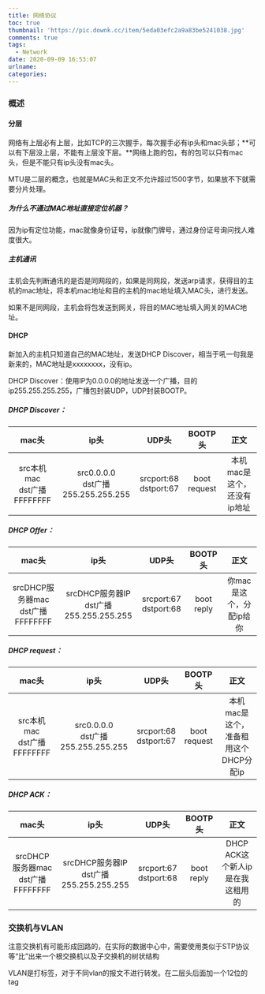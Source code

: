 ```yaml
---
title: 网络协议
toc: true
thumbnail: 'https://pic.downk.cc/item/5eda03efc2a9a83be5241038.jpg'
comments: true
tags:
  - Network
date: 2020-09-09 16:53:07
urlname:
categories:
---
```


### 概述

#### 分层

网络有上层必有上层，比如TCP的三次握手，每次握手必有ip头和mac头部；**可以有下层没上层，不能有上层没下层。**网络上跑的包，有的包可以只有mac头，但是不能只有ip头没有mac头。

MTU是二层的概念，也就是MAC头和正文不允许超过1500字节，如果放不下就需要分片处理。

##### 为什么不通过MAC地址直接定位机器？

因为ip有定位功能，mac就像身份证号，ip就像门牌号，通过身份证号询问找人难度很大。

##### 主机通讯

主机会先判断通讯的是否是同网段的，如果是同网段，发送arp请求，获得目的主机的mac地址，将本机mac地址和目的主机的mac地址填入MAC头，进行发送。

如果不是同网段，主机会将包发送到网关，将目的MAC地址填入网关的MAC地址。

#### DHCP

新加入的主机只知道自己的MAC地址，发送DHCP Discover，相当于吼一句我是新来的，MAC地址是xxxxxxxx，没有ip。

DHCP Discover：使用IP为0.0.0.0的地址发送一个广播，目的ip255.255.255.255，广播包封装UDP，UDP封装BOOTP。

##### DHCP Discover：

|              mac头              |                  ip头                  |           UDP头            |   BOOTP头    |            正文             |
| :-----------------------------: | :------------------------------------: | :------------------------: | :----------: | :-------------------------: |
| src本机mac<br />dst广播FFFFFFFF | src0.0.0.0<br />dst广播255.255.255.255 | srcport:68<br />dstport:67 | boot request | 本机mac是这个，还没有ip地址 |

##### DHCP Offer：

|                 mac头                 |                    ip头                     |           UDP头            |  BOOTP头   |          正文           |
| :-----------------------------------: | :-----------------------------------------: | :------------------------: | :--------: | :---------------------: |
| srcDHCP服务器mac<br />dst广播FFFFFFFF | srcDHCP服务器IP<br />dst广播255.255.255.255 | srcport:67<br />dstport:68 | boot reply | 你mac是这个，分配ip给你 |

##### DHCP request：

|              mac头              |                  ip头                  |           UDP头            |   BOOTP头    |                 正文                  |
| :-----------------------------: | :------------------------------------: | :------------------------: | :----------: | :-----------------------------------: |
| src本机mac<br />dst广播FFFFFFFF | src0.0.0.0<br />dst广播255.255.255.255 | srcport:68<br />dstport:67 | boot request | 本机mac是这个，准备租用这个DHCP分配ip |

##### DHCP ACK：

|                 mac头                 |                    ip头                     |           UDP头            |  BOOTP头   |               正文               |
| :-----------------------------------: | :-----------------------------------------: | :------------------------: | :--------: | :------------------------------: |
| srcDHCP服务器mac<br />dst广播FFFFFFFF | srcDHCP服务器IP<br />dst广播255.255.255.255 | srcport:67<br />dstport:68 | boot reply | DHCP ACK这个新人ip是在我这租用的 |

### 交换机与VLAN

注意交换机有可能形成回路的，在实际的数据中心中，需要使用类似于STP协议等“比”出来一个根交换机以及子交换机的树状结构

VLAN是打标签，对于不同vlan的报文不进行转发。在二层头后面加一个12位的tag